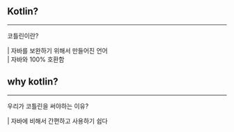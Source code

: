 ## Kotlin?
----
코틀린이란?<br>

| 자바를 보완하기 위해서 만들어진 언어
</br>
| 자바와 100% 호환함

## why kotlin?
---
우리가 코틀린을 써야하는 이유?
<br>

| 자바에 비해서 간편하고 사용하기 쉽다